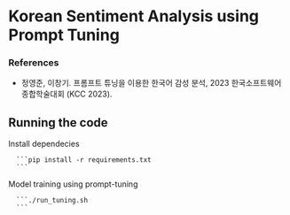 # Korean Sentiment Analysis using Prompt Tuning

### References
* 정영준, 이창기. 프롬프트 튜닝을 이용한 한국어 감성 분석, 2023 한국소프트웨어종합학술대회 (KCC 2023).

## Running the code
Install dependecies

      ```pip install -r requirements.txt
      ```

Model training using prompt-tuning

      ```./run_tuning.sh
      ```
